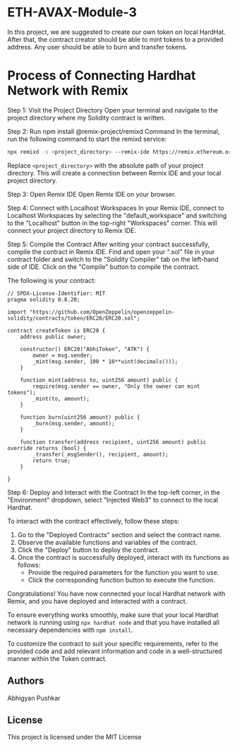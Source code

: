# ETH-AVAX-Module-3

In this project, we are suggested to create our own token on local HardHat. After that, the contract creator should be able to mint tokens to a provided address. Any user should be able to burn and transfer tokens.

# Process of Connecting Hardhat Network with Remix 

Step 1: Visit the Project Directory
Open your terminal and navigate to the project directory where my Solidity contract is written.

Step 2: Run npm install @remix-project/remixd Command
In the terminal, run the following command to start the remixd service:
```bash
npx remixd -s <project_directory> --remix-ide https://remix.ethereum.org
```
Replace `<project_directory>` with the absolute path of your project directory. This will create a connection between Remix IDE and your local project directory.

Step 3: Open Remix IDE
Open Remix IDE on your browser.

Step 4: Connect with Localhost Workspaces
In your Remix IDE, connect to Localhost Workspaces by selecting the "default_workspace" and switching to the "Localhost" button in the top-right "Workspaces" corner. This will connect your project directory to Remix IDE.

Step 5: Compile the Contract
After writing your contract successfully, compile the contract in Remix IDE. Find and open your ".sol" file in your contract folder and switch to the "Solidity Compiler" tab on the left-hand side of IDE. Click on the "Compile" button to compile the contract.

The following is your contract:
```solidity
// SPDX-License-Identifier: MIT
pragma solidity 0.8.20;

import "https://github.com/OpenZeppelin/openzeppelin-solidity/contracts/token/ERC20/ERC20.sol";

contract createToken is ERC20 {
    address public owner;

    constructor() ERC20("AbhiToken", "ATK") {
        owner = msg.sender;
        _mint(msg.sender, 100 * 10**uint(decimals()));
    }

    function mint(address to, uint256 amount) public {
        require(msg.sender == owner, "Only the owner can mint tokens");
        _mint(to, amount);
    }

    function burn(uint256 amount) public {
        _burn(msg.sender, amount);
    }

    function transfer(address recipient, uint256 amount) public override returns (bool) {
        _transfer(_msgSender(), recipient, amount);
        return true;
    }

}
```

Step 6: Deploy and Interact with the Contract
In the top-left corner, in the "Environment" dropdown, select "Injected Web3" to connect to the local Hardhat.

To interact with the contract effectively, follow these steps:

1. Go to the "Deployed Contracts" section and select the contract name.
2. Observe the available functions and variables of the contract.
3. Click the "Deploy" button to deploy the contract.
4. Once the contract is successfully deployed, interact with its functions as follows:
   - Provide the required parameters for the function you want to use.
   - Click the corresponding function button to execute the function.

Congratulations! You have now connected your local Hardhat network with Remix, and you have deployed and interacted with a contract.

To ensure everything works smoothly, make sure that your local Hardhat network is running using `npx hardhat node` and that you have installed all necessary dependencies with `npm install`.

To customize the contract to suit your specific requirements, refer to the provided code and add relevant information and code in a well-structured manner within the Token contract.

## Authors
Abhigyan Pushkar

## License
This project is licensed under the MIT License
